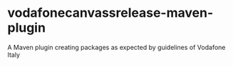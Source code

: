 vodafonecanvassrelease-maven-plugin
===================================

A Maven plugin creating packages as expected by guidelines of Vodafone Italy
